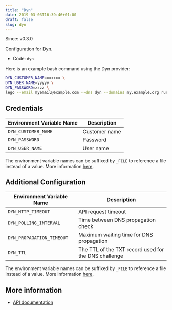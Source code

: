 ```yaml
---
title: "Dyn"
date: 2019-03-03T16:39:46+01:00
draft: false
slug: dyn
---
```


<!-- THIS DOCUMENTATION IS AUTO-GENERATED. PLEASE DO NOT EDIT. -->
<!-- providers/dns/dyn/dyn.toml -->
<!-- THIS DOCUMENTATION IS AUTO-GENERATED. PLEASE DO NOT EDIT. -->

Since: v0.3.0

Configuration for [Dyn](https://dyn.com/).


<!--more-->

- Code: `dyn`

Here is an example bash command using the Dyn provider:

```bash
DYN_CUSTOMER_NAME=xxxxxx \
DYN_USER_NAME=yyyyy \
DYN_PASSWORD=zzzz \
lego --email myemail@example.com --dns dyn --domains my.example.org run
```




## Credentials

| Environment Variable Name | Description |
|-----------------------|-------------|
| `DYN_CUSTOMER_NAME` | Customer name |
| `DYN_PASSWORD` | Password |
| `DYN_USER_NAME` | User name |

The environment variable names can be suffixed by `_FILE` to reference a file instead of a value.
More information [here](/lego/dns/#configuration-and-credentials).


## Additional Configuration

| Environment Variable Name | Description |
|--------------------------------|-------------|
| `DYN_HTTP_TIMEOUT` | API request timeout |
| `DYN_POLLING_INTERVAL` | Time between DNS propagation check |
| `DYN_PROPAGATION_TIMEOUT` | Maximum waiting time for DNS propagation |
| `DYN_TTL` | The TTL of the TXT record used for the DNS challenge |

The environment variable names can be suffixed by `_FILE` to reference a file instead of a value.
More information [here](/lego/dns/#configuration-and-credentials).




## More information

- [API documentation](https://help.dyn.com/rest/)

<!-- THIS DOCUMENTATION IS AUTO-GENERATED. PLEASE DO NOT EDIT. -->
<!-- providers/dns/dyn/dyn.toml -->
<!-- THIS DOCUMENTATION IS AUTO-GENERATED. PLEASE DO NOT EDIT. -->

